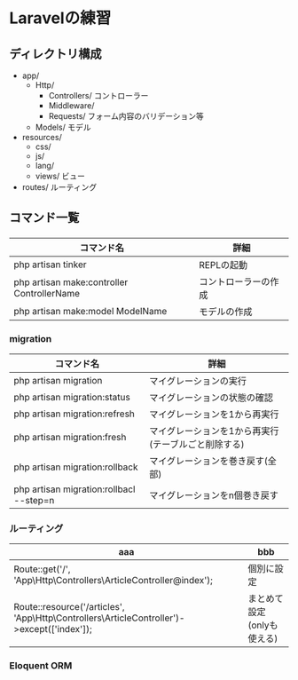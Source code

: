 # Laravelの練習
## ディレクトリ構成
- app/
  - Http/
    - Controllers/ コントローラー
    - Middleware/
    - Requests/ フォーム内容のバリデーション等
  - Models/ モデル
- resources/
  - css/
  - js/
  - lang/
  - views/ ビュー
- routes/ ルーティング
  
## コマンド一覧
### 
|コマンド名|詳細|
|--|--|
|php artisan tinker|REPLの起動|
|php artisan make:controller ControllerName|コントローラーの作成|
|php artisan make:model ModelName|モデルの作成|
### migration
|コマンド名|詳細|
|--|--|
|php artisan migration|マイグレーションの実行|
|php artisan migration:status|マイグレーションの状態の確認|
|php artisan migration:refresh|マイグレーションを1から再実行|
|php artisan migration:fresh|マイグレーションを1から再実行(テーブルごと削除する)|
|php artisan migration:rollback|マイグレーションを巻き戻す(全部)|
|php artisan migration:rollbacl --step=n|マイグレーションをn個巻き戻す|

### ルーティング
|aaa|bbb|
|--|--|
|Route::get('/', 'App\Http\Controllers\ArticleController@index');|個別に設定|
|Route::resource('/articles', 'App\Http\Controllers\ArticleController')->except(['index']);|まとめて設定(onlyも使える)|

### Eloquent ORM
